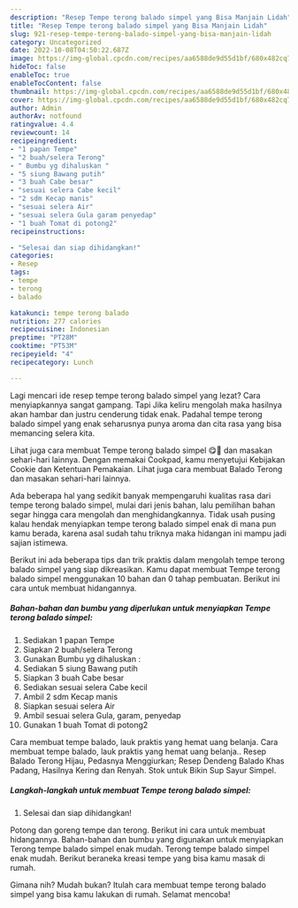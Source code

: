 ```yaml
---
description: "Resep Tempe terong balado simpel yang Bisa Manjain Lidah"
title: "Resep Tempe terong balado simpel yang Bisa Manjain Lidah"
slug: 921-resep-tempe-terong-balado-simpel-yang-bisa-manjain-lidah
category: Uncategorized
date: 2022-10-08T04:50:22.687Z
image: https://img-global.cpcdn.com/recipes/aa6588de9d55d1bf/680x482cq70/tempe-terong-balado-simpel-foto-resep-utama.jpg
hideToc: false
enableToc: true
enableTocContent: false
thumbnail: https://img-global.cpcdn.com/recipes/aa6588de9d55d1bf/680x482cq70/tempe-terong-balado-simpel-foto-resep-utama.jpg
cover: https://img-global.cpcdn.com/recipes/aa6588de9d55d1bf/680x482cq70/tempe-terong-balado-simpel-foto-resep-utama.jpg
author: Admin
authorAv: notfound
ratingvalue: 4.4
reviewcount: 14
recipeingredient:
- "1 papan Tempe"
- "2 buah/selera Terong"
- " Bumbu yg dihaluskan "
- "5 siung Bawang putih"
- "3 buah Cabe besar"
- "sesuai selera Cabe kecil"
- "2 sdm Kecap manis"
- "sesuai selera Air"
- "sesuai selera Gula garam penyedap"
- "1 buah Tomat di potong2"
recipeinstructions:

- "Selesai dan siap dihidangkan!"
categories:
- Resep
tags:
- tempe
- terong
- balado

katakunci: tempe terong balado 
nutrition: 277 calories
recipecuisine: Indonesian
preptime: "PT28M"
cooktime: "PT53M"
recipeyield: "4"
recipecategory: Lunch

---
```



Lagi mencari ide resep tempe terong balado simpel yang lezat? Cara menyiapkannya sangat gampang. Tapi Jika keliru mengolah maka hasilnya akan hambar dan justru cenderung tidak enak. Padahal tempe terong balado simpel yang enak seharusnya punya aroma dan cita rasa yang bisa memancing selera kita.


Lihat juga cara membuat Tempe terong balado simpel 😋🤤 dan masakan sehari-hari lainnya. Dengan memakai Cookpad, kamu menyetujui Kebijakan Cookie dan Ketentuan Pemakaian. Lihat juga cara membuat Balado Terong dan masakan sehari-hari lainnya.

Ada beberapa hal yang sedikit banyak mempengaruhi kualitas rasa dari tempe terong balado simpel, mulai dari jenis bahan, lalu pemilihan bahan segar hingga cara mengolah dan menghidangkannya. Tidak usah pusing kalau hendak menyiapkan tempe terong balado simpel enak di mana pun kamu berada, karena asal sudah tahu triknya maka hidangan ini mampu jadi sajian istimewa.


Berikut ini ada beberapa tips dan trik praktis dalam mengolah tempe terong balado simpel yang siap dikreasikan. Kamu dapat membuat Tempe terong balado simpel menggunakan 10 bahan dan 0 tahap pembuatan. Berikut ini cara untuk membuat hidangannya.

<!--inarticleads1-->

##### Bahan-bahan dan bumbu yang diperlukan untuk menyiapkan Tempe terong balado simpel:

1. Sediakan 1 papan Tempe
1. Siapkan 2 buah/selera Terong
1. Gunakan  Bumbu yg dihaluskan :
1. Sediakan 5 siung Bawang putih
1. Siapkan 3 buah Cabe besar
1. Sediakan sesuai selera Cabe kecil
1. Ambil 2 sdm Kecap manis
1. Siapkan sesuai selera Air
1. Ambil sesuai selera Gula, garam, penyedap
1. Gunakan 1 buah Tomat di potong2


Cara membuat tempe balado, lauk praktis yang hemat uang belanja. Cara membuat tempe balado, lauk praktis yang hemat uang belanja.. Resep Balado Terong Hijau, Pedasnya Menggiurkan; Resep Dendeng Balado Khas Padang, Hasilnya Kering dan Renyah. Stok untuk Bikin Sup Sayur Simpel. 

<!--inarticleads2-->

##### Langkah-langkah untuk membuat Tempe terong balado simpel:


1. Selesai dan siap dihidangkan!

Potong dan goreng tempe dan terong. Berikut ini cara untuk membuat hidangannya. Bahan-bahan dan bumbu yang digunakan untuk menyiapkan Terong tempe balado simpel enak mudah. Terong tempe balado simpel enak mudah. Berikut beraneka kreasi tempe yang bisa kamu masak di rumah. 

Gimana nih? Mudah bukan? Itulah cara membuat tempe terong balado simpel yang bisa kamu lakukan di rumah. Selamat mencoba!
